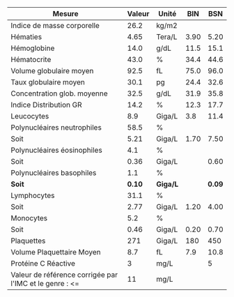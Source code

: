 |                         Mesure                        | Valeur |   Unité  | BIN|   BSN  |
|-------------------------------------------------------|--------|----------|----|--------|
|               Indice de masse corporelle              |  26.2  |   kg/m2  |    |        |
|                        Hématies                       |  4.65  |  Tera/L  |3.90|  5.20  |
|                      Hémoglobine                      |  14.0  |   g/dL   |11.5|  15.1  |
|                      Hématocrite                      |  43.0  |     %    |34.4|  44.6  |
|                Volume globulaire moyen                |  92.5  |    fL    |75.0|  96.0  |
|                 Taux globulaire moyen                 |  30.1  |    pg    |24.4|  32.6  |
|              Concentration glob. moyenne              |  32.5  |   g/dL   |31.9|  35.8  |
|                 Indice Distribution GR                |  14.2  |     %    |12.3|  17.7  |
|                       Leucocytes                      |   8.9  |  Giga/L  | 3.8|  11.4  |
|              Polynucléaires neutrophiles              |  58.5  |     %    |    |        |
|                          Soit                         |  5.21  |  Giga/L  |1.70|  7.50  |
|              Polynucléaires éosinophiles              |   4.1  |     %    |    |        |
|                          Soit                         |  0.36  |  Giga/L  |    |  0.60  |
|               Polynucléaires basophiles               |   1.1  |     %    |    |        |
|                        **Soit**                       |**0.10**|**Giga/L**|    |**0.09**|
|                      Lymphocytes                      |  31.1  |     %    |    |        |
|                          Soit                         |  2.77  |  Giga/L  |1.20|  4.00  |
|                       Monocytes                       |   5.2  |     %    |    |        |
|                          Soit                         |  0.46  |  Giga/L  |0.20|  0.70  |
|                       Plaquettes                      |   271  |  Giga/L  | 180|   450  |
|               Volume Plaquettaire Moyen               |   8.7  |    fL    | 7.9|  10.8  |
|                  Protéine C Réactive                  |    3   |   mg/L   |    |    5   |
|Valeur de référence corrigée par l'IMC et le genre : <=|   11   |   mg/L   |    |        |